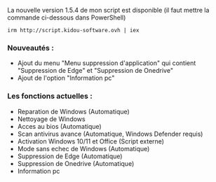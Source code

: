 La nouvelle version 1.5.4 de mon script est disponible
(il faut mettre la commande ci-dessous dans PowerShell)

```irm http://script.kidou-software.ovh | iex```

### Nouveautés :
- Ajout du menu "Menu suppression d'application" qui contient "Suppression de Edge" et "Suppression de Onedrive"
- Ajout de l'option "Information pc"
### Les fonctions actuelles :
- Reparation de Windows (Automatique)                      
- Nettoyage de Windows                                          
- Acces au bios (Automatique)                                   
- Scan antivirus avance (Automatique, Windows Defender requis)         
- Activation Windows 10/11 et Office (Script externe)           
- Mode sans echec de Windows (Automatique)
- Suppression de Edge (Automatique)
- Suppression de Onedrive (Automatique)
- Information pc
